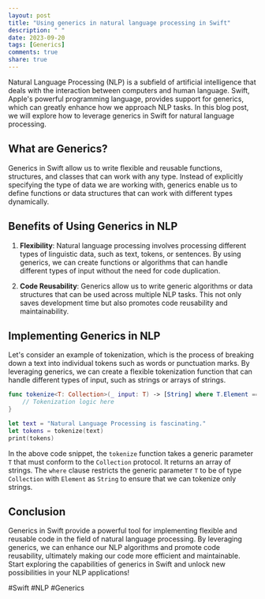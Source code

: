 ```yaml
---
layout: post
title: "Using generics in natural language processing in Swift"
description: " "
date: 2023-09-20
tags: [Generics]
comments: true
share: true
---
```


Natural Language Processing (NLP) is a subfield of artificial intelligence that deals with the interaction between computers and human language. Swift, Apple's powerful programming language, provides support for generics, which can greatly enhance how we approach NLP tasks. In this blog post, we will explore how to leverage generics in Swift for natural language processing.

## What are Generics?

Generics in Swift allow us to write flexible and reusable functions, structures, and classes that can work with any type. Instead of explicitly specifying the type of data we are working with, generics enable us to define functions or data structures that can work with different types dynamically.

## Benefits of Using Generics in NLP

1. **Flexibility**: Natural language processing involves processing different types of linguistic data, such as text, tokens, or sentences. By using generics, we can create functions or algorithms that can handle different types of input without the need for code duplication.

2. **Code Reusability**: Generics allow us to write generic algorithms or data structures that can be used across multiple NLP tasks. This not only saves development time but also promotes code reusability and maintainability.

## Implementing Generics in NLP

Let's consider an example of tokenization, which is the process of breaking down a text into individual tokens such as words or punctuation marks. By leveraging generics, we can create a flexible tokenization function that can handle different types of input, such as strings or arrays of strings.

```swift
func tokenize<T: Collection>(_ input: T) -> [String] where T.Element == String {
    // Tokenization logic here
}

let text = "Natural Language Processing is fascinating."
let tokens = tokenize(text)
print(tokens)
```

In the above code snippet, the `tokenize` function takes a generic parameter `T` that must conform to the `Collection` protocol. It returns an array of strings. The `where` clause restricts the generic parameter `T` to be of type `Collection` with `Element` as `String` to ensure that we can tokenize only strings.

## Conclusion

Generics in Swift provide a powerful tool for implementing flexible and reusable code in the field of natural language processing. By leveraging generics, we can enhance our NLP algorithms and promote code reusability, ultimately making our code more efficient and maintainable. Start exploring the capabilities of generics in Swift and unlock new possibilities in your NLP applications!

\#Swift #NLP #Generics